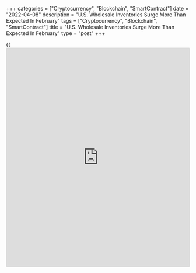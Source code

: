 +++
categories = ["Cryptocurrency", "Blockchain", "SmartContract"]
date = "2022-04-08"
description = "U.S. Wholesale Inventories Surge More Than Expected In February"
tags = ["Cryptocurrency", "Blockchain", "SmartContract"]
title = "U.S. Wholesale Inventories Surge More Than Expected In February"
type = "post"
+++

{{<iframe id="large-banner" src="https://www.bounty.group/#slide=3.0" width="100%" height="600" scrolling="no" style="border: 0px solid rgb(216, 221, 230); border-radius: 3px;">}}

A report released by the Commerce Department on Friday showed wholesale
inventories in the U.S. surged by more than expected in the month of
February.

The Commerce Department said wholesale inventories spiked by 2.5 percent
in February after jumping by an upwardly revised 1.2 percent in January.

Economists had expected wholesale inventories to shoot up by 2.1 percent
compared to the 0.8 percent increase originally reported for the
previous month.

Inventories of durable goods jumped by 1.9 percent, while inventories of
non-durable goods soared by 3.3 percent.

The report also showed wholesale sales surged by 1.7 percent in February
after skyrocketing by 5.0 percent in January.

With inventories spiking by more than sales, the inventories/sales ratio
for merchant wholesalers inched up to 1.21 in February from 1.20 in
January.

For comments and feedback [contact](https://www.playgroundfx.com/contact/): editorial@rtt[news](https://www.letsplayfx.com/blog/forex-news-website/).com

[Economic News][1]

 **What parts of the world are seeing the best (and worst) economic
performances lately? Click[here][2] to check out our [Econ Scorecard][2]
and find out! See up-to-the-moment [ranking](https://www.playgroundfx.com/blog/crypto-exchange-ranking/)s for the best and worst
performers in [GDP][3], [unemployment rate][4], [inflation][5] and much
more.**

   1. www.rtt[news](https://www.letsplayfx.com/blog/forex-news-website/).com/Content/EconomicNews.aspx
   2. www.rtt[news](https://www.letsplayfx.com/blog/forex-news-website/).com/economic-scorecard/world-rank/PPI/highest-performance.aspx
   3. www.rtt[news](https://www.letsplayfx.com/blog/forex-news-website/).com/economic-scorecard/world-rank/GDP/highest-performance.aspx
   4. www.rtt[news](https://www.letsplayfx.com/blog/forex-news-website/).com/economic-scorecard/world-rank/unemployment-rate/lowest-performance.aspx
   5. www.rtt[news](https://www.letsplayfx.com/blog/forex-news-website/).com/economic-scorecard/world-rank/CPI/highest-performance.aspx